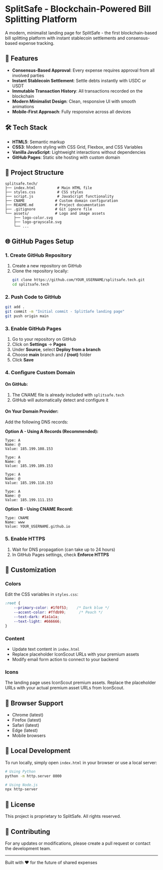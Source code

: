 # SplitSafe - Blockchain-Powered Bill Splitting Platform

A modern, minimalist landing page for SplitSafe - the first blockchain-based bill splitting platform with instant stablecoin settlements and consensus-based expense tracking.

## 🚀 Features

- **Consensus-Based Approval**: Every expense requires approval from all involved parties
- **Instant Stablecoin Settlement**: Settle debts instantly with USDC or USDT
- **Immutable Transaction History**: All transactions recorded on the blockchain
- **Modern Minimalist Design**: Clean, responsive UI with smooth animations
- **Mobile-First Approach**: Fully responsive across all devices

## 🛠️ Tech Stack

- **HTML5**: Semantic markup
- **CSS3**: Modern styling with CSS Grid, Flexbox, and CSS Variables
- **Vanilla JavaScript**: Lightweight interactions without dependencies
- **GitHub Pages**: Static site hosting with custom domain

## 📁 Project Structure

```
splitsafe.tech/
├── index.html          # Main HTML file
├── styles.css          # CSS styles
├── script.js           # JavaScript functionality
├── CNAME              # Custom domain configuration
├── README.md          # Project documentation
├── .gitignore         # Git ignore file
└── assets/            # Logo and image assets
    ├── logo-color.svg
    ├── logo-grayscale.svg
    └── ...
```

## 🌐 GitHub Pages Setup

### 1. Create GitHub Repository

1. Create a new repository on GitHub
2. Clone the repository locally:
   ```bash
   git clone https://github.com/YOUR_USERNAME/splitsafe.tech.git
   cd splitsafe.tech
   ```

### 2. Push Code to GitHub

```bash
git add .
git commit -m "Initial commit - SplitSafe landing page"
git push origin main
```

### 3. Enable GitHub Pages

1. Go to your repository on GitHub
2. Click on **Settings** → **Pages**
3. Under **Source**, select **Deploy from a branch**
4. Choose **main** branch and **/ (root)** folder
5. Click **Save**

### 4. Configure Custom Domain

#### On GitHub:
1. The CNAME file is already included with `splitsafe.tech`
2. GitHub will automatically detect and configure it

#### On Your Domain Provider:
Add the following DNS records:

**Option A - Using A Records (Recommended):**
```
Type: A
Name: @
Value: 185.199.108.153

Type: A
Name: @
Value: 185.199.109.153

Type: A
Name: @
Value: 185.199.110.153

Type: A
Name: @
Value: 185.199.111.153
```

**Option B - Using CNAME Record:**
```
Type: CNAME
Name: www
Value: YOUR_USERNAME.github.io
```

### 5. Enable HTTPS

1. Wait for DNS propagation (can take up to 24 hours)
2. In GitHub Pages settings, check **Enforce HTTPS**

## 🎨 Customization

### Colors
Edit the CSS variables in `styles.css`:
```css
:root {
    --primary-color: #1f0f53;    /* Dark blue */
    --accent-color: #ffdb99;      /* Peach */
    --text-dark: #1a1a1a;
    --text-light: #666666;
}
```

### Content
- Update text content in `index.html`
- Replace placeholder IconScout URLs with your premium assets
- Modify email form action to connect to your backend

### Icons
The landing page uses IconScout premium assets. Replace the placeholder URLs with your actual premium asset URLs from IconScout.

## 📱 Browser Support

- Chrome (latest)
- Firefox (latest)
- Safari (latest)
- Edge (latest)
- Mobile browsers

## 🔧 Local Development

To run locally, simply open `index.html` in your browser or use a local server:

```bash
# Using Python
python -m http.server 8000

# Using Node.js
npx http-server
```

## 📄 License

This project is proprietary to SplitSafe. All rights reserved.

## 🤝 Contributing

For any updates or modifications, please create a pull request or contact the development team.

---

Built with ❤️ for the future of shared expenses 
